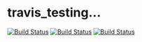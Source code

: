 # travis_testing...

[![Build Status](https://travis-ci.com/PeterHedleyJHA/travis_testing.svg?branch=master)](https://travis-ci.com/PeterHedleyJHA/travis_testing)
[![Build Status](http://63.33.197.197/travis_testing/master/rating.svg)](http://63.33.197.197/travis_testing/master/report.html)
[![Build Status](http://63.33.197.197/travis_testing/master/coverage_rating.svg)](http://63.33.197.197/travis_testing/master/coverage_report.html)
